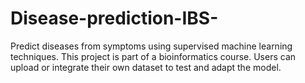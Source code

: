 # Disease-prediction-IBS-
Predict diseases from symptoms using supervised machine learning techniques. This project is part of a bioinformatics course. Users can upload or integrate their own dataset to test and adapt the model.
